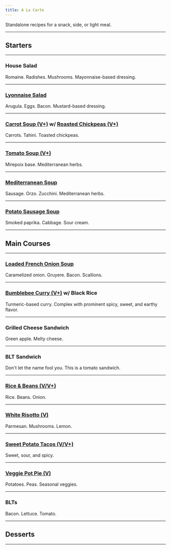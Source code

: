 ```yaml
---
title: A La Carte
---
```


Standalone recipes for a snack, side, or light meal.

---

## Starters

---

### House Salad

Romaine. Radishes. Mushrooms. Mayonnaise-based dressing.

---

### [Lyonnaise Salad](recipes/salads/green-salads/lyonnaise-salad.md)

Arugula. Eggs. Bacon. Mustard-based dressing.

---

### [Carrot Soup (V+)](recipes/soups/carrot-soup.md) w/ [Roasted Chickpeas (V+)](recipes/sides/roasted-chickpeas.md)

Carrots. Tahini. Toasted chickpeas.

---

### [Tomato Soup (V+)](recipes/soups/tomato-soup.md)

Mirepoix base. Mediterranean herbs.

---

### [Mediterranean Soup](recipes/soups/mediterranean-soup.md)

Sausage. Orzo. Zucchini. Mediterranean herbs.

---

### [Potato Sausage Soup](recipes/soups/potato-sausage-soup.md)

Smoked paprika. Cabbage. Sour cream.

---

## Main Courses

---

### [Loaded French Onion Soup](recipes/soups/loaded-french-onion-soup.md)

Caramelized onion. Gruyere. Bacon. Scallions.

---

### [Bumblebee Curry (V+)](recipes/meatless/bumblebee-curry.md) w/ Black Rice

Turmeric-based curry. Complex with prominent spicy, sweet, and earthy flavor.

---

### Grilled Cheese Sandwich

Green apple. Melty cheese.

---

### BLT Sandwich

Don't let the name fool you. This is a tomato sandwich.

---

### [Rice & Beans (V/V+)](recipes/meatless/rice-and-beans.md)

Rice. Beans. Onion.

---

### [White Risotto (V)](recipes/meatless/white-risotto.md)

Parmesan. Mushrooms. Lemon.

---

### [Sweet Potato Tacos (V/V+)](recipes/handhelds/sweet-potato-tacos.md)

Sweet, sour, and spicy.

---

### [Veggie Pot Pie (V)](recipes/meatless/veggie-pot-pie.md)

Potatoes. Peas. Seasonal veggies.

---

### BLTs

Bacon. Lettuce. Tomato.

---

## Desserts

---
